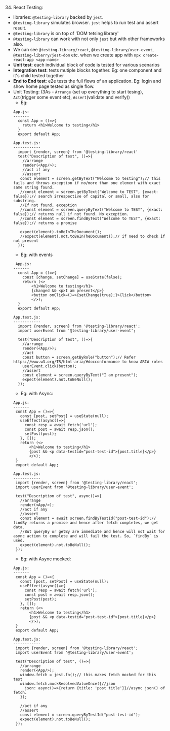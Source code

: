 
34. React Testing:
  - libraries: `@testing-library` backed by `jest`. 
  - `@testing-library` simulates browser. `jest` helps to run test and assert result.
  - `@testing-library` is on top of 'DOM tetsing library'
  - `@testing-library` can work with not only `jest` but with other frameworks also.
  - We can see `@testing-library/react`, `@testing-library/user-event`, `@testing-libarry/jest-dom` etc.
    when we create app with `npx create-react-app <app-name>`
  - **Unit test**: each individual block of code is tested for various scenarios
  - **Integration test**: tests mutiple blocks together. Eg: one component and it's child tested together
  - **End to End test**: e2e tests the full flows of an application. Eg: login and show home page tested as single flow.
  - Unit Testing: (3As - `Arrange` (set up everything to start tesing), `Act`(trigger some event etc), `Assert`(validate and verify))
    * Eg:
    ```
    App.js:
    -------
      const App = ()=>{
        return <h1>Welcome to testing</h1>
      }
      export default App;
      
    App.test.js:
    ------------
      import {render, screen} from '@testing-library/react'
      test("Description of test", ()=>{
        //arrange
        render(<App/>);
        //act if any
        //assert
       const element = screen.getByText("Welcome to testing");// this fails and throws exception if no/more than one element with exact same string found.
       //const element = screen.getByText("Welcome to TEST", {exact: false});// search irrespective of capital or small, also for substring. 
       //If not found, exception
       //const element = screen.queryByText("Welcome to TEST", {exact: false});// returns null if not found. No exception.
       //const element = screen.findByText("Welcome to TEST", {exact: false});// returns a promise
       
       expect(element).toBeInTheDocument();
       //expect(element).not.toBeInTheDocument();// if need to check if not present
      });
    
    ```
      * Eg: with events
    ```
     App.js:
    -------
      const App = ()=>{
        const [change, setChange] = useState(false);
        return (<>
            <h1>Welcome to testing</h1>
            {changed && <p>I am present</p>}
            <button onClick=()=>{setChange(true);}>Click</button>
            </>);
      }
      export default App;
      
    App.test.js:
    ------------
      import {render, screen} from '@testing-library/react';
      import userEvent from '@testing-library/user-event';
      
      test("Description of test", ()=>{
        //arrange
        render(<App/>);
        //act
        const button = screen.getByRole("button");// Refer https://www.w3.org/TR/html-aria/#docconformance to know ARIA roles
        userEvent.click(button);
        //assert
        const element = screen.queryByText("I am present");
        expect(element).not.toBeNull();
      });
    
    ```
    * Eg: with Async:
     ```
     App.js:
    -------
      const App = ()=>{
        const [post, setPost] = useState(null);
        useEffect(async()=>{
          const resp = await fetch('url');
          const post = await resp.json();
          setPost(post);
        }, []);
        return (<>
            <h1>Welcome to testing</h1>
            {post && <p data-testid="post-test-id">{post.title}</p>}
            </>);
      }
      export default App;
      
    App.test.js:
    ------------
      import {render, screen} from '@testing-library/react';
      import userEvent from '@testing-library/user-event';
      
      test("Description of test", async()=>{
        //arrange
        render(<App/>);   
        //act if any
        //assert
        const element = await screen.findByTestId("post-test-id");// findBy returns a promise and hence after fetch completes, we get data.
        //But queryBy or getBy are immediate and hence will not wait for async action to complete and will fail the test. So, `findBy` is used.
        expect(element).not.toBeNull();
      });
    
    ```
    * Eg: with Async mocked:
     ```
     App.js:
    -------
      const App = ()=>{
        const [post, setPost] = useState(null);
        useEffect(async()=>{
          const resp = await fetch('url');
          const post = await resp.json();
          setPost(post);
        }, []);
        return (<>
            <h1>Welcome to testing</h1>
            {post && <p data-testid="post-test-id">{post.title}</p>}
            </>);
      }
      export default App;
      
    App.test.js:
    ------------
      import {render, screen} from '@testing-library/react';
      import userEvent from '@testing-library/user-event';
      
      test("Description of test", ()=>{
        //arrange
        render(<App/>);
        window.fetch = jest.fn();// this makes fetch mocked for this test
        window.fetch.mockResolvedValueOnce({//json
          json: async()=>{return {title: 'post title'}}//async json() of fetch.
        });
        
        //act if any
        //assert
        const element = screen.queryByTestId("post-test-id");
        expect(element).not.toBeNull();
      });
    
    ```
      
